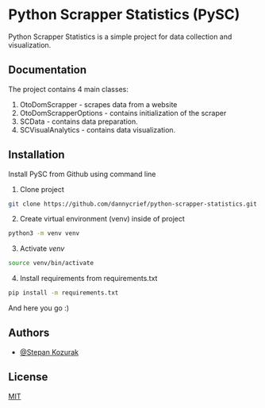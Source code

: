 # Python Scrapper Statistics (PySC)

Python Scrapper Statistics is a simple project for data collection and visualization.

## Documentation

The project contains 4 main classes:

1. OtoDomScrapper - scrapes data from a website
2. OtoDomScrapperOptions - contains initialization of the scraper
3. SCData - contains data preparation.
4. SCVisualAnalytics - contains data visualization.

## Installation

Install PySC from Github using command line

1. Clone project

```bash
git clone https://github.com/dannycrief/python-scrapper-statistics.git
```

2. Create virtual environment (venv) inside of project

```bash
python3 -m venv venv
```

3. Activate *venv*

```bash
source venv/bin/activate
```

4. Install requirements from requirements.txt

```bash
pip install -m requirements.txt
```

And here you go :)

## Authors

- [@Stepan Kozurak](https://github.com/dannycrief)

## License

[MIT](https://github.com/dannycrief/python-scrapper-statistics/blob/master/LICENSE)
